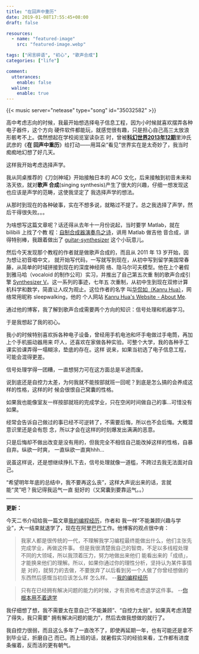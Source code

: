 ```yaml
---
title: "在回声中重历"
date: 2019-01-08T17:55:45+08:00
draft: false

resources:
  - name: "featured-image"
    src: "featured-image.webp"

tags: ["闲言碎语", "初心", "歌声合成"]
categories: ["life"]

comment:
  utterances:
    enable: false
  waline:
    enable: true
---
```


{{< music server="netease" type="song" id="35032582" >}}

高中考虑志向的时候，我最开始想选择电子信息工程，因为小时候就喜欢摆弄各种电子器件，这个方向
硬件软件都能玩，就感觉很有趣，只是担心自己高三太放浪形骸考不上。偶然想起在学校阅览室读杂志
时，曾被[**科幻世界2013年12期**](https://read.douban.com/ebook/3088216/)里沖氏武彦的《**在
回声中重历**》给打动——用耳朵“看见”世界实在是太奇妙了，我当时痴痴地幻想了好几天。

这样我开始考虑选择声学。

我从同桌推荐的《刀剑神域》开始接触日本的 ACG 文化，后来接触到初音未来和洛天依，就对**歌声
合成**(singing synthesis)产生了很大的兴趣，仔细一想发现这也应该是声学的范畴，这使我坚定了
我选择声学的想法。

从那时到现在的各种破事，实在不想多说，就略过不提了。总之我选择了声学，然后干得很失败。。。

为啥想写这篇文章呢？话还得从去年十一月份说起，当时要学 Matlab，就在 bilibili 上找了个教
程：[自制合成器演奏鸟之诗](https://www.bilibili.com/video/av2558198/)，讲用 Matlab 做吉他
音合成，讲得特别棒，我跟着做出了
[guitar-synthesizer](https://github.com/ryan4yin/guitar-synthesizer) 这个小玩意儿。

然后今天发现那个教程的作者就是做歌声合成的，而且从 2011 年 13 岁开始，因为想让初音唱中文，
就开始写代码，一写就写到现在，从初中写到留学美国常春藤，从简单的时域拼接到现在的深度神经网
络、隐马尔可夫模型。他在上个暑假到雅马哈（vocaloid 的制作公司）实习，并推出了自己第五次重
制的歌声合成引擎 [Synthesizer V](https://synthesizerv.com/zh-cn/)。这一系列的事迹，七年五
次重制，从初中生到现在双修计算机科学和数学，简直让人叹为观止。这位作者的名字
叫[华侃如（Kanru Hua）](https://github.com/Sleepwalking)，网络常用昵称 sleepwalking，他的
个人网站
[Kanru Hua's Website - About Me](https://webhost.engr.illinois.edu/~khua5/index.php/about-me/).

通过他的博客，我了解到歌声合成需要两个方向的知识：信号处理和机器学习。

于是我想起了我的初心。

我小的时候特别喜欢拆各种电子设备，曾经用手机电池和坏手电做过手电筒，再加上个手机振动器用来
吓人，还喜欢在家做各种实验。可整个大学，我的各种手工课实验课弄得一塌糊涂，垫底的存在。这样
说来，如果当初选了电子信息工程，可能会混得更差。

信号处理学得一团糟，一直想努力可在这方面总是半途而废。

说到底还是自控力太差，为何我就不能按部就班一回呢？到底是怎么搞的会养成这样的性格，这样的时
候会很恨自己窝囊的性格。

如果我也能像室友一样按部就班的完成学业，只在空闲时间做自己的事...可惜没有如果。

经常会告诉自己做过的事已经不可逆转了，不需要后悔，所以也不会后悔。大概潜意识里还是会有怨
念，所以才会在这样的时刻爆发出满满的恶意。

只是后悔却不做出改变是没有用的，但我完全不相信自己能改掉这样的性格，自暴自弃。纵欲一时爽，
一直纵欲一直爽hhh...

说虽这样说，还是想继续挣扎下去，信号处理就像一道槛，不跨过去我无法面对自己。

“希望明年年底的总结中，我不要再这么丧”，这样大声说出来的话，言就能“灵”吧？我记得我运气一直
挺好的（又窝囊到要靠运气。。）

---

**更新：**

今天二书介绍给我一篇文章[我的编程经历](https://lutaonan.com/blog/my-coding-road/)，作者和
我一样“不能兼顾兴趣与学业”，大一结束就退学了，现在在阿里巴巴工作。他博客的观点很中肯：

> 我家人都是很传统的一代，不理解我学习编程最终能做出什么，他们主张先完成学业，再做这件事。
> 但是我很清楚我自己的智商，不足以多线程处理不同的大领域，所以我顶着压力，努力地做出来他们
> 能看出来的「成绩」，才能换来他们的理解。所以，如果你通过你的理性分析，坚持认为某件事情是
> 对的，就努力的去做，不要放弃了以后看到另一个人做了你曾经想做的东西然后感慨当初应该怎么样
> 怎么样。 --[我的编程经历](https://lutaonan.com/blog/my-coding-road/)

> 只有在已经拥有解决问题的能力的时候，才有资格考虑退学这件事。
> --[你根本用不着退学](https://lutaonan.com/blog/you-dont-need-to-drop-out/)

我仔细想了想，我不需要太在意自己“不能兼顾”、“自控力太弱”。如果真考虑清楚了得失，我只需要“
拥有解决问题的能力”，然后去做我想做的就行了。

我自控力很弱，而且这么多年了一直改不了，即使再延期一年，也有可能还是拿不到毕业证，折磨自己
而已。而上班的话，就暑假实习的经验来看，工作都有进度条催着，反而活的更有朝气。
